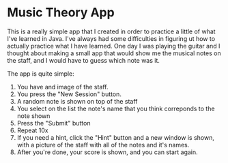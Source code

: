 # Music Theory App

This is a really simple app that I created in order to practice a little of what I've learned in Java. I've always had some difficulties in figuring ut how to actually practice what I have learned. One day I was playing the guitar and I thought about making a small app that would show me the musical notes on the staff, and I would have to guess which note was it.

The app is quite simple:
  1. You have and image of the staff.
  2. You press the "New Session" button.
  3. A random note is shown on top of the staff
  4. You select on the list the note's name that you think correponds to the note shown
  5. Press the "Submit" button
  6. Repeat 10x
  7. If you need a hint, click the "Hint" button and a new window is shown, with a picture of the staff with all of the notes and it's names.
  8. After you're done, your score is shown, and you can start again.
